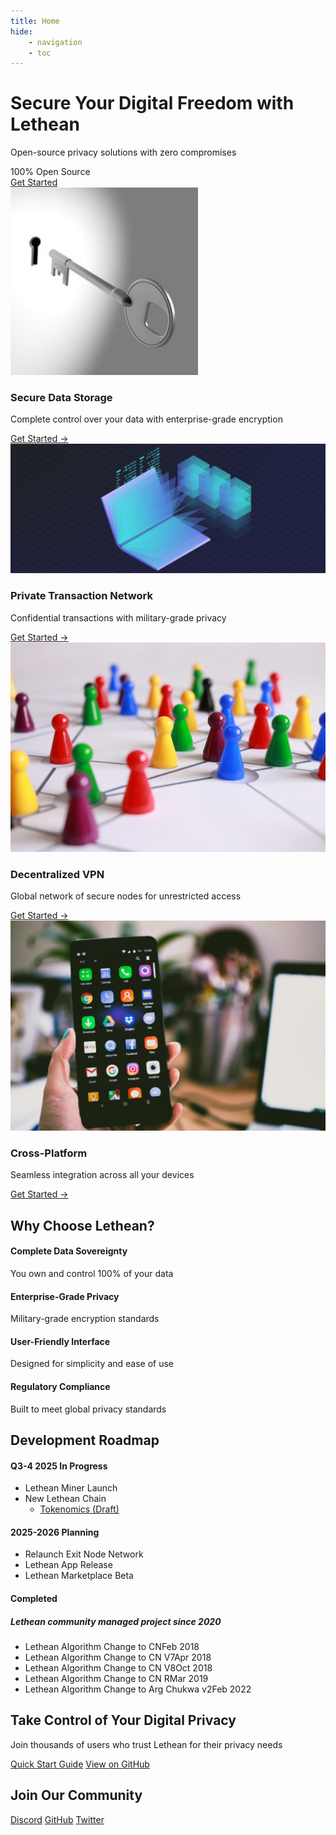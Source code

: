 ```yaml
---
title: Home
hide:
    - navigation
    - toc
---
```


<div class="hero-section">
  <div class="hero-content">
    <h1>Secure Your Digital Freedom with Lethean</h1>
    <p class="hero-subtitle">Open-source privacy solutions with zero compromises</p>
    <div class="hero-badges">
      <span class="badge">100% Open Source</span>
    </div>
    <a href="/getting-started/wallet.html" class="cta-button">Get Started</a>
  </div>
</div>

<div class="features-grid">
  <div class="feature-card">
    <img src="./assets/images/secure-data-storage.jpg?auto=compress&cs=tinysrgb&w=300" alt="Secure Data Storage">
    <h3>Secure Data Storage</h3>
    <p>Complete control over your data with enterprise-grade encryption</p>
    <a href="/getting-started/dappserver/" class="get-started">Get Started →</a>
  </div>
  
  <div class="feature-card">
    <img src="./assets/images/private-transaction-net.png?auto=compress&cs=tinysrgb&w=300" alt="Private Transactions">
    <h3>Private Transaction Network</h3>
    <p>Confidential transactions with military-grade privacy</p>
    <a href="/getting-started/wallet.html" class="get-started">Get Started →</a>
  </div>
  
  <div class="feature-card">
    <img src="./assets/images/decentralised-vpn.jpg?auto=compress&cs=tinysrgb&w=300" alt="VPN Infrastructure">
    <h3>Decentralized VPN</h3>
    <p>Global network of secure nodes for unrestricted access</p>
    <a href="/vpn/" class="get-started">Get Started →</a>
  </div>
  
  <div class="feature-card">
    <img src="./assets/images/cross-platform.jpeg?auto=compress&cs=tinysrgb&w=300" alt="Cross Platform">
    <h3>Cross-Platform</h3>
    <p>Seamless integration across all your devices</p>
    <a href="/getting-started/dappserver/sdk/" class="get-started">Get Started →</a>
  </div>
</div>

<div class="benefits-section">
  <h2>Why Choose Lethean?</h2>
  <div class="benefits-grid">
    <div class="benefit-card">
      <h4>Complete Data Sovereignty</h4>
      <p>You own and control 100% of your data</p>
    </div>
    <div class="benefit-card">
      <h4>Enterprise-Grade Privacy</h4>
      <p>Military-grade encryption standards</p>
    </div>
    <div class="benefit-card">
      <h4>User-Friendly Interface</h4>
      <p>Designed for simplicity and ease of use</p>
    </div>
    <div class="benefit-card">
      <h4>Regulatory Compliance</h4>
      <p>Built to meet global privacy standards</p>
    </div>
  </div>
</div>

<div class="roadmap-section">
  <h2>Development Roadmap</h2>
  <div class="timeline">
    <div class="timeline-item in-progress">
      <div class="timeline-marker"></div>
      <h4>Q3-4 2025 In Progress</h4>
      <ul>
        <li class="active">Lethean Miner Launch <span class="date"></span></li>
        <li class="active">New Lethean Chain<span class="date"></span>
          <ul>
            <li><a href="/tokenomics/">Tokenomics (Draft)</a></li>
          </ul>
        </li>
      </ul>
    </div>
        <div class="timeline-item planning">
      <div class="timeline-marker"></div>
      <h4>2025-2026 Planning</h4>
      <ul>
        <li class="planned">Relaunch Exit Node Network <span class="date"></span></li>
        <li class="planned">Lethean App Release <span class="date"></span></li>
        <li class="planned">Lethean Marketplace Beta <span class="date"></span></li>
      </ul>
    </div>
    <div class="timeline-item completed">
      <div class="timeline-marker"></div>
      <h4>Completed </h4>
        <h5>Lethean community managed project since 2020 </h4>
      <ul>
        <li class="completed">Lethean Algorithm Change to CN<span class="date">Feb 2018</span></li>
        <li class="completed">Lethean Algorithm Change to CN V7<span class="date">Apr 2018</span></li>
        <li class="completed">Lethean Algorithm Change to CN V8<span class="date">Oct 2018</span></li>
        <li class="completed">Lethean Algorithm Change to CN R<span class="date">Mar 2019</span></li>
        <li class="completed">Lethean Algorithm Change to Arg Chukwa v2<span class="date">Feb 2022</span></li>
      </ul>
    </div>
  </div>
</div>

<div class="cta-section">
  <h2>Take Control of Your Digital Privacy</h2>
  <p>Join thousands of users who trust Lethean for their privacy needs</p>
  <div class="cta-buttons">
    <a href="/getting-started/wallet.html" class="cta-button">Quick Start Guide</a>
    <a href="https://github.com/letheanVPN" class="cta-button secondary">View on GitHub</a>
  </div>
</div>

<div class="community-section">
  <h2>Join Our Community</h2>
  <div class="community-links">
    <a href="https://discord.com/invite/lethean-lthn-379876792003067906" class="community-link">Discord</a>
    <a href="https://github.com/letheanVPN" class="community-link">GitHub</a>
    <a href="https://twitter.com/letheanVPN" class="community-link">Twitter</a>
  </div>
</div>
